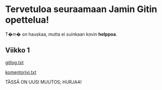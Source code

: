 
# Tervetuloa seuraamaan Jamin Gitin opettelua!

T�m� on hauskaa, mutta ei suinkaan kovin __helppoa__.

## Viikko 1

[gitlog.txt](https://github.com/Yompatchi/ot-harjoitustyo/blob/master/laskarit/viikko1/gitlog.txt)

[komentorivi.txt](https://github.com/Yompatchi/ot-harjoitustyo/blob/master/laskarit/viikko1/komentorivi.txt)

TÄSSÄ ON UUSI MUUTOS; HURJAA!